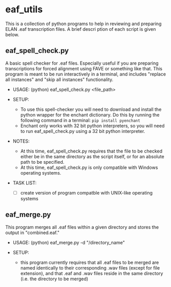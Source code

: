 # eaf_utils
This is a collection of python programs to help in reviewing and preparing ELAN .eaf transcription files. A brief descri
ption of each script is given below.

## eaf_spell_check.py
A basic spell checker for .eaf files. Especially useful if you are preparing transcriptions for forced alignment using 
FAVE or something like that. This program is meant to be run interactively in a terminal, and includes "replace all 
instances" and "skip all instances" functionality. 

* USAGE: (python) eaf_spell_check.py \<file_path\>
  
* SETUP:  
  * To use this spell-checker you will need to download and install the python wrapper for the enchant dictionary. Do 
  this by running the following command in a terminal: 
    ```pip install pyenchant```
  * Enchant only works with 32 bit python interpreters, so you will need to run eaf_spell_check.py using a 32 bit 
  python interpreter.
  
* NOTES:  
  * At this time, eaf_spell_check.py requires that the file to be checked either be in the same directory as the script 
  itself, or for an absolute path to be specified.
  * At this time, eaf_spell_check.py is only compatible with Windows operating systems.
  
* TASK LIST:  
  - [ ] create version of program compatble with UNIX-like operating systems
    
## eaf_merge.py
This program merges all .eaf files within a given directory and stores the output in "combined.eaf." 

* USAGE: (python) eaf_merge.py -d "/directory_name"

* SETUP: 
  * this program currently requires that all .eaf files to be merged are named identically to their corresponding .wav 
  files (except for file extension), and that .eaf and .wav files reside in the same directory (i.e. the directory
  to be merged)
